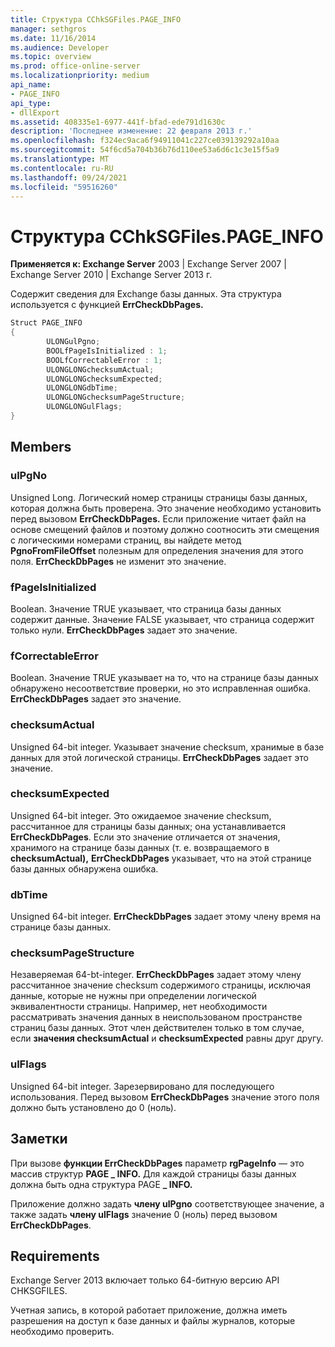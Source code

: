```yaml
---
title: Структура CChkSGFiles.PAGE_INFO
manager: sethgros
ms.date: 11/16/2014
ms.audience: Developer
ms.topic: overview
ms.prod: office-online-server
ms.localizationpriority: medium
api_name:
- PAGE_INFO
api_type:
- dllExport
ms.assetid: 408335e1-6977-441f-bfad-ede791d1630c
description: 'Последнее изменение: 22 февраля 2013 г.'
ms.openlocfilehash: f324ec9aca6f94911041c227ce039139292a10aa
ms.sourcegitcommit: 54f6cd5a704b36b76d110ee53a6d6c1c3e15f5a9
ms.translationtype: MT
ms.contentlocale: ru-RU
ms.lasthandoff: 09/24/2021
ms.locfileid: "59516260"
---
```

# <a name="cchksgfilespage_info-struct"></a>Структура CChkSGFiles.PAGE_INFO

**Применяется к: Exchange Server** 2003 | Exchange Server 2007 | Exchange Server 2010 | Exchange Server 2013 г.
  
Содержит сведения для Exchange базы данных. Эта структура используется с функцией **ErrCheckDbPages.** 
  
```cs
Struct PAGE_INFO  
{
        ULONGulPgno;
        BOOLfPageIsInitialized : 1;
        BOOLfCorrectableError : 1;
        ULONGLONGchecksumActual;
        ULONGLONGchecksumExpected;
        ULONGLONGdbTime;
        ULONGLONGchecksumPageStructure;
        ULONGLONGulFlags;
}

```

## <a name="members"></a>Members

### <a name="ulpgno"></a>ulPgNo
  
Unsigned Long. Логический номер страницы страницы базы данных, которая должна быть проверена. Это значение необходимо установить перед вызовом **ErrCheckDbPages.** Если приложение читает файл на основе смещений файлов и поэтому должно соотносить эти смещения с логическими номерами страниц, вы найдете метод **PgnoFromFileOffset** полезным для определения значения для этого поля. **ErrCheckDbPages** не изменит это значение. 
    
### <a name="fpageisinitialized"></a>fPageIsInitialized 
  
Boolean. Значение TRUE указывает, что страница базы данных содержит данные. Значение FALSE указывает, что страница содержит только нули. **ErrCheckDbPages** задает это значение. 
    
### <a name="fcorrectableerror"></a>fCorrectableError
  
Boolean. Значение TRUE указывает на то, что на странице базы данных обнаружено несоответствие проверки, но это исправленная ошибка. **ErrCheckDbPages** задает это значение. 
    
### <a name="checksumactual"></a>checksumActual
  
Unsigned 64-bit integer. Указывает значение checksum, хранимые в базе данных для этой логической страницы. **ErrCheckDbPages** задает это значение. 
    
### <a name="checksumexpected"></a>checksumExpected
  
Unsigned 64-bit integer. Это ожидаемое значение checksum, рассчитанное для страницы базы данных; она устанавливается **ErrCheckDbPages**. Если это значение отличается от значения, хранимого на странице базы данных (т. е. возвращаемого в **checksumActual),** **ErrCheckDbPages** указывает, что на этой странице базы данных обнаружена ошибка. 
    
### <a name="dbtime"></a>dbTime
  
Unsigned 64-bit integer. **ErrCheckDbPages** задает этому члену время на странице базы данных. 
    
### <a name="checksumpagestructure"></a>checksumPageStructure 
  
Незаверяемая 64-bt-integer. **ErrCheckDbPages** задает этому члену рассчитанное значение checksum содержимого страницы, исключая данные, которые не нужны при определении логической эквивалентности страницы. Например, нет необходимости рассматривать значения данных в неиспользованом пространстве страниц базы данных. Этот член действителен только в том случае, если **значения checksumActual**  и  **checksumExpected**  равны друг другу. 
    
### <a name="ulflags"></a>ulFlags
  
Unsigned 64-bit integer. Зарезервировано для последующего использования. Перед вызовом **ErrCheckDbPages** значение этого поля должно быть установлено до 0 (ноль).
    
## <a name="remarks"></a>Заметки

При вызове **функции ErrCheckDbPages** параметр **rgPageInfo** — это массив структур **PAGE \_ INFO.** Для каждой страницы базы данных должна быть одна структура PAGE **\_ INFO.** 
  
Приложение должно задать **члену ulPgno**  соответствующее значение, а также задать  **члену ulFlags**  значение 0 (ноль) перед вызовом **ErrCheckDbPages**. 
  
## <a name="requirements"></a>Requirements

Exchange Server 2013 включает только 64-битную версию API CHKSGFILES.
  
Учетная запись, в которой работает приложение, должна иметь разрешения на доступ к базе данных и файлы журналов, которые необходимо проверить.
  

